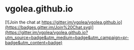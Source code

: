 vgolea.github.io
================

[![Join the chat at https://gitter.im/vgolea/vgolea.github.io](https://badges.gitter.im/Join%20Chat.svg)](https://gitter.im/vgolea/vgolea.github.io?utm_source=badge&utm_medium=badge&utm_campaign=pr-badge&utm_content=badge)
